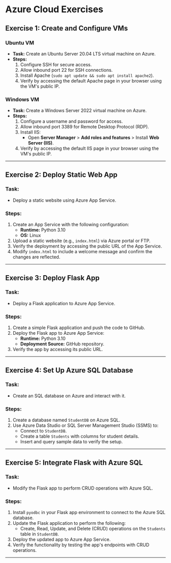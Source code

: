 # Azure Cloud Exercises

## Exercise 1: Create and Configure VMs
### Ubuntu VM
- **Task:** Create an Ubuntu Server 20.04 LTS virtual machine on Azure.
- **Steps:**
  1. Configure SSH for secure access.
  2. Allow inbound port 22 for SSH connections.
  3. Install Apache (`sudo apt update && sudo apt install apache2`).
  4. Verify by accessing the default Apache page in your browser using the VM's public IP.

### Windows VM
- **Task:** Create a Windows Server 2022 virtual machine on Azure.
- **Steps:**
  1. Configure a username and password for access.
  2. Allow inbound port 3389 for Remote Desktop Protocol (RDP).
  3. Install IIS:
     - Open **Server Manager** > **Add roles and features** > Install **Web Server (IIS)**.
  4. Verify by accessing the default IIS page in your browser using the VM's public IP.

---

## Exercise 2: Deploy Static Web App
### Task:
- Deploy a static website using Azure App Service.
### Steps:
1. Create an App Service with the following configuration:
   - **Runtime:** Python 3.10
   - **OS:** Linux
2. Upload a static website (e.g., `index.html`) via Azure portal or FTP.
3. Verify the deployment by accessing the public URL of the App Service.
4. Modify `index.html` to include a welcome message and confirm the changes are reflected.

---

## Exercise 3: Deploy Flask App
### Task:
- Deploy a Flask application to Azure App Service.
### Steps:
1. Create a simple Flask application and push the code to GitHub.
2. Deploy the Flask app to Azure App Service:
   - **Runtime:** Python 3.10
   - **Deployment Source:** GitHub repository.
3. Verify the app by accessing its public URL.

---

## Exercise 4: Set Up Azure SQL Database
### Task:
- Create an SQL database on Azure and interact with it.
### Steps:
1. Create a database named `StudentDB` on Azure SQL.
2. Use Azure Data Studio or SQL Server Management Studio (SSMS) to:
   - Connect to `StudentDB`.
   - Create a table `Students` with columns for student details.
   - Insert and query sample data to verify the setup.

---

## Exercise 5: Integrate Flask with Azure SQL
### Task:
- Modify the Flask app to perform CRUD operations with Azure SQL.
### Steps:
1. Install `pyodbc` in your Flask app environment to connect to the Azure SQL database.
2. Update the Flask application to perform the following:
   - Create, Read, Update, and Delete (CRUD) operations on the `Students` table in `StudentDB`.
3. Deploy the updated app to Azure App Service.
4. Verify the functionality by testing the app's endpoints with CRUD operations.

---

